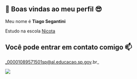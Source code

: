 ## 👋 Boas vindas ao meu perfil 😎
Meu nome é **Tiago Segantini**

Estudo na escola [Nicota](https://www.instagram.com/escola.donanicota/)

## Você pode entrar em contato comigo 📫
 
 _00001089571501sp@al.educacao.sp.gov.br_

![](https://media1.tenor.com/m/4e3Gh3RIy3sAAAAC/surprised-ryan-reynolds.gif)







